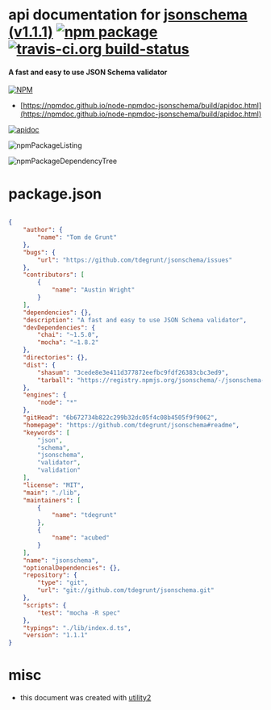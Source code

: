# api documentation for  [jsonschema (v1.1.1)](https://github.com/tdegrunt/jsonschema#readme)  [![npm package](https://img.shields.io/npm/v/npmdoc-jsonschema.svg?style=flat-square)](https://www.npmjs.org/package/npmdoc-jsonschema) [![travis-ci.org build-status](https://api.travis-ci.org/npmdoc/node-npmdoc-jsonschema.svg)](https://travis-ci.org/npmdoc/node-npmdoc-jsonschema)
#### A fast and easy to use JSON Schema validator

[![NPM](https://nodei.co/npm/jsonschema.png?downloads=true&downloadRank=true&stars=true)](https://www.npmjs.com/package/jsonschema)

- [https://npmdoc.github.io/node-npmdoc-jsonschema/build/apidoc.html](https://npmdoc.github.io/node-npmdoc-jsonschema/build/apidoc.html)

[![apidoc](https://npmdoc.github.io/node-npmdoc-jsonschema/build/screenCapture.buildCi.browser.%252Ftmp%252Fbuild%252Fapidoc.html.png)](https://npmdoc.github.io/node-npmdoc-jsonschema/build/apidoc.html)

![npmPackageListing](https://npmdoc.github.io/node-npmdoc-jsonschema/build/screenCapture.npmPackageListing.svg)

![npmPackageDependencyTree](https://npmdoc.github.io/node-npmdoc-jsonschema/build/screenCapture.npmPackageDependencyTree.svg)



# package.json

```json

{
    "author": {
        "name": "Tom de Grunt"
    },
    "bugs": {
        "url": "https://github.com/tdegrunt/jsonschema/issues"
    },
    "contributors": [
        {
            "name": "Austin Wright"
        }
    ],
    "dependencies": {},
    "description": "A fast and easy to use JSON Schema validator",
    "devDependencies": {
        "chai": "~1.5.0",
        "mocha": "~1.8.2"
    },
    "directories": {},
    "dist": {
        "shasum": "3cede8e3e411d377872eefbc9fdf26383cbc3ed9",
        "tarball": "https://registry.npmjs.org/jsonschema/-/jsonschema-1.1.1.tgz"
    },
    "engines": {
        "node": "*"
    },
    "gitHead": "6b672734b822c299b32dc05f4c08b4505f9f9062",
    "homepage": "https://github.com/tdegrunt/jsonschema#readme",
    "keywords": [
        "json",
        "schema",
        "jsonschema",
        "validator",
        "validation"
    ],
    "license": "MIT",
    "main": "./lib",
    "maintainers": [
        {
            "name": "tdegrunt"
        },
        {
            "name": "acubed"
        }
    ],
    "name": "jsonschema",
    "optionalDependencies": {},
    "repository": {
        "type": "git",
        "url": "git://github.com/tdegrunt/jsonschema.git"
    },
    "scripts": {
        "test": "mocha -R spec"
    },
    "typings": "./lib/index.d.ts",
    "version": "1.1.1"
}
```



# misc
- this document was created with [utility2](https://github.com/kaizhu256/node-utility2)
